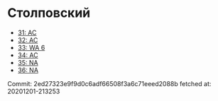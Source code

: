 # Столповский
- [31: AC](31.md)
- [32: AC](32.md)
- [33: WA 6](33.md)
- [34: AC](34.md)
- [35: NA](35.md)
- [36: NA](36.md)

Commit: 2ed27323e9f9d0c6adf66508f3a6c71eeed2088b
 fetched at: 20201201-213253
